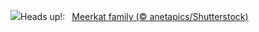 ![](https://www.bing.com/th?id=OHR.MeerkatManor_EN-US4231814766_UHD.jpg&w=1000)Heads up!:&nbsp;&ensp;[Meerkat family (© anetapics/Shutterstock)](https://www.bing.com/th?id=OHR.MeerkatManor_EN-US4231814766_UHD.jpg)
<br><br/>
